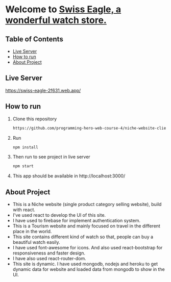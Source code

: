 # Welcome to <a href="https://swiss-eagle-2f631.web.app/">Swiss Eagle, a wonderful watch store.</a>


## Table of Contents

- [Live Server](#live-server)
- [How to run](#how-to-run)
- [About Project](#about-project)

## Live Server

https://swiss-eagle-2f631.web.app/

## How to run

1. Clone this repository
   
   ```sh
   https://github.com/programming-hero-web-course-4/niche-website-client-side-rownok420
   ```

2. Run
   
    ```sh
    npm install
    ```
   
3. Then run to see project in live server
   
   ```sh
   npm start
   ```
   
4. This app should be available in http://localhost:3000/

## About Project

- This is a Niche website (single product category selling website), build with react.
- I've used react to develop the UI of this site.
- I have used to firebase for implement authentication system.
- This is a Tourism website and mainly focused on travel in the different place in the world.
- This site contains different kind of watch so that, people can buy a beautiful watch easily.
- I have used font-awesome for icons. And also used react-bootstrap for responsiveness and faster design.
- I have also used react-router-dom.
- This site is dynamic. I have used mongodb, nodejs and heroku to get dynamic data for website and loaded data from mongodb to show in the UI.